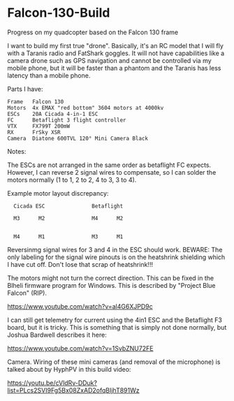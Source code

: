 # Falcon-130-Build
Progress on my quadcopter based on the Falcon 130 frame

I want to build my first true "drone".  Basically, it's an RC model that I will fly with a Taranis radio and FatShark goggles.  It will not have capabilities like a camera drone such as GPS navigation and cannot be controlled via my mobile phone, but it will be faster than a phantom and the Taranis has less latency than a mobile phone.

Parts I have:

    Frame   Falcon 130
    Motors  4x EMAX "red bottom" 3604 motors at 4000kv
    ESCs    20A Cicada 4-in-1 ESC
    FC      Betaflight 3 flight controller
    VTX     FX799T 200mW 
    RX      FrSky XSR
    Camera  Diatone 600TVL 120° Mini Camera Black

Notes:

The ESCs are not arranged in the same order as betaflight FC expects.  However, I can reverse 2 signal wires to compensate, so I can solder the motors normally (1 to 1, 2 to 2, 4 to 3, 3 to 4).

Example motor layout discrepancy:

      Cicada ESC               Betaflight
      
      M3      M2               M4      M2
      
      
      M4      M1               M3      M1
      
Reversinmg signal wires for 3 and 4 in the ESC should work.  BEWARE: The only labeling for the signal wire pinouts is on the heatshrink shielding which I have cut off.  Don't lose that scrap of heatshrink!!!


The motors might not turn the correct direction.  This can be fixed in the Blheli firmware program for Windows.  This is described by "Project Blue Falcon" (RIP).

https://www.youtube.com/watch?v=al4G6XJPD9c

I can still get telemetry for current using the 4in1 ESC and the Betaflight F3 board, but it is tricky.  This is something that is simply not done normally, but Joshua Bardwell describes it here:

https://www.youtube.com/watch?v=1SvbZNU72FE

Camera.  Wiring of these mini cameras (and removal of the microphone) is talked about by HyphPV in this build video:

https://youtu.be/cVldRv-DDuk?list=PLcs2SVI9Fg5Bx08ZxAD2ofqBIjhT891Wz
